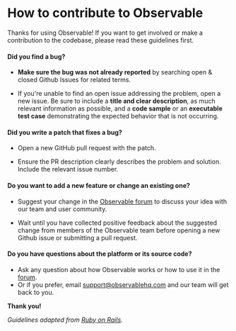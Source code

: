 # How to contribute to Observable

Thanks for using Observable! If you want to get involved or make a contribution to the codebase, please read these guidelines first.

#### Did you find a bug?

* **Make sure the bug was not already reported** by searching open & closed Github Issues for related terms.

* If you're unable to find an open issue addressing the problem, open a new issue. Be sure to include a **title and clear description**, as much relevant information as possible, and a **code sample** or an **executable test case** demonstrating the expected behavior that is not occurring.

#### Did you write a patch that fixes a bug?

* Open a new GitHub pull request with the patch.

* Ensure the PR description clearly describes the problem and solution. Include the relevant issue number.

#### Do you want to add a new feature or change an existing one?

* Suggest your change in the [Observable forum](https://talk.observablehq.com/) to discuss your idea with our team and user community.

* Wait until you have collected positive feedback about the suggested change from members of the Observable team before opening a new Github issue or submitting a pull request. 

#### **Do you have questions about the platform or its source code?**

* Ask any question about how Observable works or how to use it in the [forum](https://talk.observablehq.com/).
* Or if you prefer, email [support@observablehq.com](mailto:support@observablehq.com) and our team will get back to you.

**Thank you!**


*Guidelines adapted from [Ruby on Rails](https://github.com/rails/rails/blob/master/CONTRIBUTING.md).*
